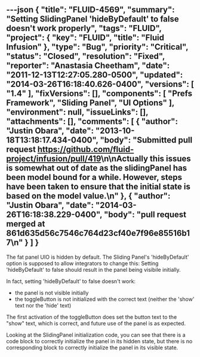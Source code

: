 ---json
{
  "title": "FLUID-4569",
  "summary": "Setting SlidingPanel 'hideByDefault' to false doesn't work properly",
  "tags": "FLUID",
  "project": {
    "key": "FLUID",
    "title": "Fluid Infusion"
  },
  "type": "Bug",
  "priority": "Critical",
  "status": "Closed",
  "resolution": "Fixed",
  "reporter": "Anastasia Cheetham",
  "date": "2011-12-13T12:27:05.280-0500",
  "updated": "2014-03-26T16:18:40.626-0400",
  "versions": [
    "1.4"
  ],
  "fixVersions": [],
  "components": [
    "Prefs Framework",
    "Sliding Panel",
    "UI Options"
  ],
  "environment": null,
  "issueLinks": [],
  "attachments": [],
  "comments": [
    {
      "author": "Justin Obara",
      "date": "2013-10-18T13:18:17.434-0400",
      "body": "Submitted pull request <https://github.com/fluid-project/infusion/pull/419>\n\nActually this issues is somewhat out of date as the slidingPanel has been model bound for a while. However, steps have been taken to ensure that the initial state is based on the model value.\n"
    },
    {
      "author": "Justin Obara",
      "date": "2014-03-26T16:18:38.229-0400",
      "body": "pull request merged at 861d635d56c7546c764d23cf40e7f96e85516b17\n"
    }
  ]
}
---
The fat panel UIO is hidden by default. The Sliding Panel's 'hideByDefault' option is supposed to allow integrators to change this: Setting 'hideByDefault' to false should result in the panel being visibile initially.

In fact, setting 'hideByDefault' to false doesn't work:

* the panel is not visible initially
* the toggleButton is not initialized with the correct text (neither the 'show' text nor the 'hide' text)

The first activation of the toggleButton does set the button text to the "show" text, which is correct, and future use of the panel is as expected.

Looking at the SlidingPanel initialization code, you can see that there is a code block to correctly initialize the panel in its hidden state, but there is no corresponding block to correctly initialize the panel in its visible state.

        